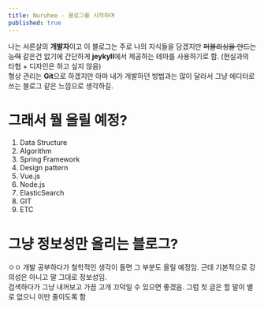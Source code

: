 ```yaml
---
title: Nuruhee - 블로그를 시작하며
published: true
---
```


나는 서른살의 **개발자**이고 이 블로그는 주로 나의 지식들을 담겠지만 
~~퍼블리싱을 만드는 능력~~ 같은건 없기에 간단하게 **jeykyll**에서 제공하는 테마를 사용하기로 함. (현실과의 타협 + 디자인은 하고 싶지 않음)
<br> 형상 관리는 **Git**으로 하겠지만 아마 내가 개발하던 방법과는 많이 달라서 그냥 에디터로 쓰는 블로그 같은 느낌으로 생각하길.

# [](#header-1) 그래서 뭘 올릴 예정?

1. Data Structure
2. Algorithm
3. Spring Framework
4. Design pattern
5. Vue.js
6. Node.js
7. ElasticSearch
8. GIT
9. ETC

# [](#header-1) 그냥 정보성만 올리는 블로그?

ㅇㅇ 개발 공부하다가 철학적인 생각이 들면 그 부분도 올릴 예정임. 근데 기본적으로 강의성은 아니고 말 그대로 정보성임. <br>
검색하다가 그냥 내꺼보고 가끔 고개 끄덕일 수 있으면 좋겠음.
그럼 첫 글은 할 말이 별로 없으니 이만 줄이도록 함
